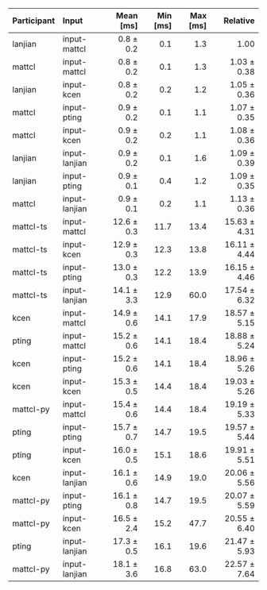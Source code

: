 | Participant | Input | Mean [ms] | Min [ms] | Max [ms] | Relative |
|:---|:---|---:|---:|---:|---:|
| lanjian | input-mattcl | 0.8 ± 0.2 | 0.1 | 1.3 | 1.00 |
| mattcl | input-mattcl | 0.8 ± 0.2 | 0.1 | 1.3 | 1.03 ± 0.38 |
| lanjian | input-kcen | 0.8 ± 0.2 | 0.2 | 1.2 | 1.05 ± 0.36 |
| mattcl | input-pting | 0.9 ± 0.2 | 0.1 | 1.1 | 1.07 ± 0.35 |
| mattcl | input-kcen | 0.9 ± 0.2 | 0.2 | 1.1 | 1.08 ± 0.36 |
| lanjian | input-lanjian | 0.9 ± 0.2 | 0.1 | 1.6 | 1.09 ± 0.39 |
| lanjian | input-pting | 0.9 ± 0.1 | 0.4 | 1.2 | 1.09 ± 0.35 |
| mattcl | input-lanjian | 0.9 ± 0.1 | 0.2 | 1.1 | 1.13 ± 0.36 |
| mattcl-ts | input-mattcl | 12.6 ± 0.3 | 11.7 | 13.4 | 15.63 ± 4.31 |
| mattcl-ts | input-kcen | 12.9 ± 0.3 | 12.3 | 13.8 | 16.11 ± 4.44 |
| mattcl-ts | input-pting | 13.0 ± 0.3 | 12.2 | 13.9 | 16.15 ± 4.46 |
| mattcl-ts | input-lanjian | 14.1 ± 3.3 | 12.9 | 60.0 | 17.54 ± 6.32 |
| kcen | input-mattcl | 14.9 ± 0.6 | 14.1 | 17.9 | 18.57 ± 5.15 |
| pting | input-mattcl | 15.2 ± 0.6 | 14.1 | 18.4 | 18.88 ± 5.24 |
| kcen | input-pting | 15.2 ± 0.6 | 14.1 | 18.4 | 18.96 ± 5.26 |
| kcen | input-kcen | 15.3 ± 0.5 | 14.4 | 18.4 | 19.03 ± 5.26 |
| mattcl-py | input-mattcl | 15.4 ± 0.6 | 14.4 | 18.4 | 19.19 ± 5.33 |
| pting | input-pting | 15.7 ± 0.7 | 14.7 | 19.5 | 19.57 ± 5.44 |
| pting | input-kcen | 16.0 ± 0.5 | 15.1 | 18.6 | 19.91 ± 5.51 |
| kcen | input-lanjian | 16.1 ± 0.6 | 14.9 | 19.0 | 20.06 ± 5.56 |
| mattcl-py | input-pting | 16.1 ± 0.8 | 14.7 | 19.5 | 20.07 ± 5.59 |
| mattcl-py | input-kcen | 16.5 ± 2.4 | 15.2 | 47.7 | 20.55 ± 6.40 |
| pting | input-lanjian | 17.3 ± 0.5 | 16.1 | 19.6 | 21.47 ± 5.93 |
| mattcl-py | input-lanjian | 18.1 ± 3.6 | 16.8 | 63.0 | 22.57 ± 7.64 |
